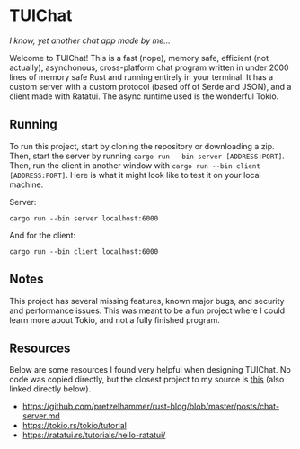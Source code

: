 # TUIChat

_I know, yet another chat app made by me..._

Welcome to TUIChat! This is a fast (nope), memory safe, efficient (not actually), asynchonous, cross-platform chat program written in under 2000 lines of memory safe Rust and running entirely in your terminal. It has a custom server with a custom protocol (based off of Serde and JSON), and a client made with Ratatui. The async runtime used is the wonderful Tokio.

## Running
To run this project, start by cloning the repository or downloading a zip. Then, start the server by running `cargo run --bin server [ADDRESS:PORT]`. Then, run the client in another window with `cargo run --bin client [ADDRESS:PORT]`. Here is what it might look like to test it on your local machine.

Server:
```
cargo run --bin server localhost:6000
```
And for the client:
```
cargo run --bin client localhost:6000
```

## Notes
This project has several missing features, known major bugs, and security and performance issues. This was meant
to be a fun project where I could learn more about Tokio, and not a fully finished program.


## Resources
Below are some resources I found very helpful when designing TUIChat. No code was copied directly, but the closest project to my source is [this](https://github.com/pretzelhammer/rust-blog/blob/master/posts/chat-server.md) (also linked directly below).
 * https://github.com/pretzelhammer/rust-blog/blob/master/posts/chat-server.md
 * https://tokio.rs/tokio/tutorial
 * https://ratatui.rs/tutorials/hello-ratatui/